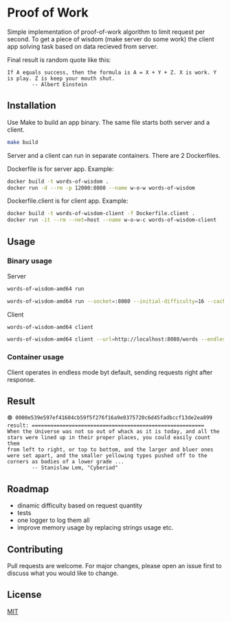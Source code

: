 # Proof of Work

Simple implementation of proof-of-work algorithm to limit request per second. To get a piece of wisdom (make server do some work) the client app solving task based on data recieved from server. 

Final result is random quote like this:

```
If A equals success, then the formula is A = X + Y + Z. X is work. Y is play. Z is keep your mouth shut.
		-- Albert Einstein
```

## Installation

Use Make to build an app binary. The same file starts both server and a client. 

```bash
make build
```

Server and a client can run in separate containers. There are 2 Dockerfiles. 

Dockerfile is for server app. Example: 

```bash
docker build -t words-of-wisdom .   
docker run -d --rm -p 12000:8080 --name w-o-w words-of-wisdom
```

Dockerfile.client is for client app. Example: 

```bash
docker build -t words-of-wisdom-client -f Dockerfile.client . 
docker run -it --rm --net=host --name w-o-w-c words-of-wisdom-client
```

## Usage

### Binary usage

Server

```bash
words-of-wisdom-amd64 run
```

```bash
words-of-wisdom-amd64 run --socket=:8080 --initial-difficulty=16 --cache-limit=1000
```

Client

```bash
words-of-wisdom-amd64 client
```

```bash
words-of-wisdom-amd64 client --url=http://localhost:8080/words --endless
```

### Container usage

Client operates in endless mode byt default, sending requests right after response.

## Result

```
🟢 0000e539e597ef41604cb59f5f276f16a9e0375720c6d45fadbccf13de2ea899
result: ========================================================
When the Universe was not so out of whack as it is today, and all the
stars were lined up in their proper places, you could easily count them
from left to right, or top to bottom, and the larger and bluer ones
were set apart, and the smaller yellowing types pushed off to the
corners as bodies of a lower grade ...
		-- Stanislaw Lem, "Cyberiad"
```

## Roadmap

- dinamic difficulty based on request quantity
- tests
- one logger to log them all
- improve memory usage by replacing strings usage etc.

## Contributing

Pull requests are welcome. For major changes, please open an issue first
to discuss what you would like to change.

## License

[MIT](https://choosealicense.com/licenses/mit/)